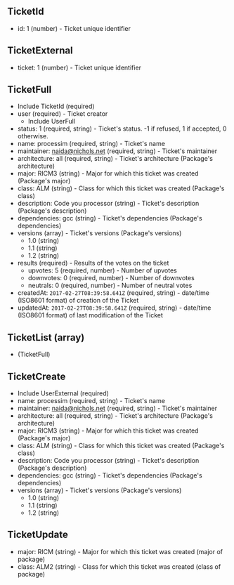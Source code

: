 ## TicketId
+ id: 1 (number) - Ticket unique identifier


## TicketExternal
+ ticket: 1 (number) - Ticket unique identifier


## TicketFull
+ Include TicketId (required)
+ user (required) - Ticket creator
    + Include UserFull
+ status: 1 (required, string) - Ticket's status. -1 if refused, 1 if accepted, 0 otherwise.
+ name: processim (required, string) - Ticket's name
+ maintainer: naida@nichols.net (required, string) - Ticket's maintainer
+ architecture: all (required, string) - Ticket's architecture (Package's architecture)
+ major: RICM3 (string) - Major for which this ticket was created (Package's major)
+ class: ALM (string) - Class for which this ticket was created (Package's class)
+ description: Code you processor (string) - Ticket's description (Package's description)
+ dependencies: gcc (string) - Ticket's dependencies (Package's dependencies)
+ versions (array) - Ticket's versions (Package's versions)
    + 1.0 (string)
    + 1.1 (string)
    + 1.2 (string)
+ results (required) - Results of the votes on the ticket
  + upvotes: 5 (required, number) - Number of upvotes
  + downvotes: 0 (required, number) - Number of downvotes
  + neutrals: 0 (required, number) - Number of neutral votes
+ createdAt: `2017-02-27T08:39:58.641Z` (required, string) - date/time (ISO8601 format) of creation of the Ticket
+ updatedAt: `2017-02-27T08:39:58.641Z` (required, string) - date/time (ISO8601 format) of last modification of the Ticket


## TicketList (array)
+ (TicketFull)


## TicketCreate
+ Include UserExternal (required)
+ name: processim (required, string) - Ticket's name
+ maintainer: naida@nichols.net (required, string) - Ticket's maintainer
+ architecture: all (required, string) - Ticket's architecture (Package's architecture)
+ major: RICM3 (string) - Major for which this ticket was created (Package's major)
+ class: ALM (string) - Class for which this ticket was created (Package's class)
+ description: Code you processor (string) - Ticket's description (Package's description)
+ dependencies: gcc (string) - Ticket's dependencies (Package's dependencies)
+ versions (array) - Ticket's versions (Package's versions)
    + 1.0 (string)
    + 1.1 (string)
    + 1.2 (string)

## TicketUpdate
+ major: RICM (string) - Major for which this ticket was created (major of package)
+ class: ALM2 (string) - Class for which this ticket was created (class of package)
